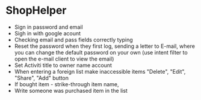 # ShopHelper

* Sign in password and email
* Sigh in with google acount
* Checking email and pass fields correctly typing
* Reset the password when they first log, sending a letter to E-mail, 
  where you can change the default password on your own
  (use intent filter to open the e-mail client to view the email)
* Set Activiti title to owner name account
* When entering a foreign list make inaccessible items "Delete", "Edit", "Share", "Add" button
* If bought item - strike-through item name, 
* Write someone was purchased item in the list
